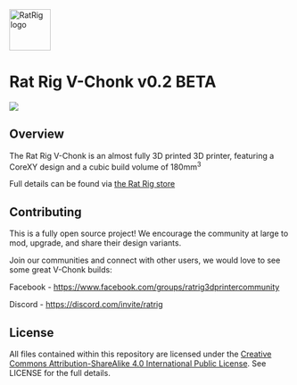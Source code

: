 <a href="https://ratrig.com/">
    <img src="https://ratrig.com/media/athlete2/default/RR_Logo_White.png" alt="RatRig logo" title="RatRig" height="74" />
</a>

# Rat Rig V-Chonk v0.2 BETA
![](https://github.com/Rat-Rig/V-Chonk/raw/main/assets/v-chonk-v0.2.png)

## Overview
The Rat Rig V-Chonk is an almost fully 3D printed 3D printer, featuring a CoreXY design and a cubic build volume of 180mm<sup>3</sup>

Full details can be found via [the Rat Rig store](https://ratrig.com/v-chonk-configurable.html)

## Contributing
This is a fully open source project! We encourage the community at large to mod, upgrade, and share their design variants.

Join our communities and connect with other users, we would love to see some great V-Chonk builds:

Facebook - https://www.facebook.com/groups/ratrig3dprintercommunity

Discord - https://discord.com/invite/ratrig

## License
All files contained within this repository are licensed under the [Creative Commons Attribution-ShareAlike 4.0 International Public License](https://creativecommons.org/licenses/by-sa/4.0/). See LICENSE for the full details.

